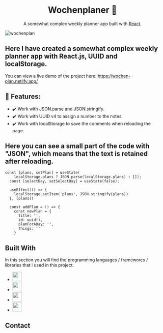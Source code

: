 <h1 align="center">Wochenplaner 📆</h1>  
<p align="center">
    A somewhat complex weekly planner app built with <a href="https://reactjs.org/">React</a>.
</p>

![wochenplan](https://github.com/VampireNoob/Wochenplan/assets/128150500/7c2e9290-5c86-4511-8ee4-36158539aae4)


## Here I have created a somewhat complex weekly planner app with React.js, UUID and localStorage.

You can view a live demo of the project here: https://wochen-plan.netlify.app/

## 🙂 Features:

- ✔️ Work with JSON.parse and JSON.stringify.
- ✔️ Work with UUID v4 to assign a number to the notes.
- ✔️ Work with localStorage to save the comments when reloading the page.

## Here you can see a small part of the code with "JSON", which means that the text is retained after reloading.
````
const [plans, setPlan] = useState(
    localStorage.plans ? JSON.parse(localStorage.plans) : []);
  const [selectDay, setSelectDay] = useState(false);

  useEffect(() => {
    localStorage.setItem('plans', JSON.stringify(plans))
  }, [plans])

  const addPlan = () => {
    const newPlan = {
      title: '',
      id: uuid(),
      planForADay: '',
      things: ''
    }
````

## Built With

In this section you will find the programming languages ​​/ frameworcs / libraries that I used in this project.

* <img src="https://github.com/VampireNoob/Wedding-Wish-List/assets/128150500/c43e4d15-62e4-4254-a673-c4021fd4cf25" width="30">
* <img src="https://github.com/VampireNoob/Wedding-Wish-List/assets/128150500/e8f0b5ca-935a-45d1-b5c0-419f02ee83d4" width="30">
* <img src="https://github.com/VampireNoob/Wedding-Wish-List/assets/128150500/d1885e0d-bc56-480b-b104-b181b8c82cbf" width="30">
* <img src="https://github.com/VampireNoob/Wochenplan/assets/128150500/d7f67a61-e656-4ece-8297-2ca0c7a185d5" width="30">
## Contact
